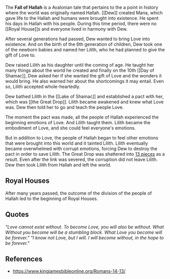 The **Fall of Hallah** is a Avalonian tale that pertains to the a point in history where the world was originally named Hallah. [[Dew]] created Mana, which gave life to the Hallah and humans were brought into existence. He spent his days in Hallah with his people. During this time period, there were no [[Royal House]]s and everyone lived in harmony with Dew. 

After several generations had passed, Dew wanted to bring Love into existence. And on the birth of the 6th generation of children, Dew took one of the newborn babies and named her Lilith, who he had planned to give the gift of Love to.  

Dew raised Lilith as his daughter until the coming of age. He taught her many things about the world he created and finally on the 10th [[Day of Shamac]], Dew asked her if she wanted the gift of Love and the wonders it would bring. He also warned her about the shortcomings it may entail. Even so, Lilith accepted whole-heartedly.

Dew bathed Lilith in the [[Lake of Shamac]] and established a pact with her, which was [[the Great Drop]]. Lilith became awakened and knew what Love was. Dew then told her to go and teach the people Love.

The moment the pact was made, all the people of Hallah experienced the beginning emotions of Love. And Lilith taught them. Lilith became the embodiment of Love, and she could feel everyone's emotions. 

But in addition to Love, the people of Hallah began to feel other emotions that were brought into this world and it tainted Lilith. Lilith eventually became overwhelmed with corrupt emotions, forcing Dew to destroy the pact in order to save Lilith. The Great Drop was shattered into [13 pieces](/wiki/Tears) as a result. Even after the link was severed, the corruption did not leave Lilith. Dew then took Lilith from Hallah and left the world.

## Royal Houses
After many years passed, the outcome of the division of the people of Hallah led to the beginning of Royal Houses.

## Quotes
*"Love cannot exist without. To become Love, you will also be without. What Without you become will be a stumbling block. What Love you become will be forever."*
*"I know not Love, but I will. I will become without, in the hope to be forever."*

## References
* https://www.kingjamesbibleonline.org/Romans-14-13/
